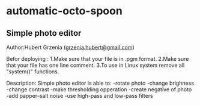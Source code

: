 # automatic-octo-spoon
Simple photo editor
-------------------
Author:Hubert Grzenia (grzenia.hubert@gmail.com)

Befor deploying :
1.Make sure that your file is in .pgm format.
2.Make sure that your file has one line comment.
3.To use in Linux system remove all "system()" functions.

Description:
Simple photo editor is able to:
-rotate photo
-change brighness
-change contrast
-make thresholding opperation
-create negative of photo
-add papper-salt noise
-use high-pass and low-pass filters

